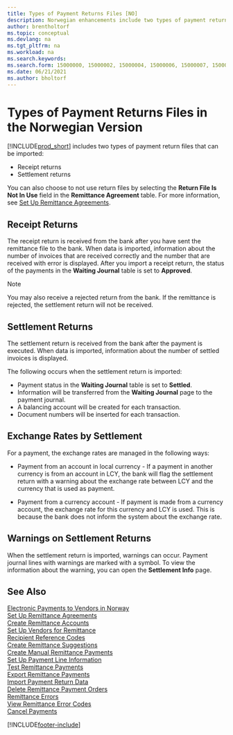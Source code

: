 ```yaml
---
title: Types of Payment Returns Files [NO]
description: Norwegian enhancements include two types of payment return files that can be imported into Business Central.
author: brentholtorf
ms.topic: conceptual
ms.devlang: na
ms.tgt_pltfrm: na
ms.workload: na
ms.search.keywords:
ms.search.form: 15000000, 15000002, 15000004, 15000006, 15000007, 15000010
ms.date: 06/21/2021
ms.author: bholtorf
---
```

# Types of Payment Returns Files in the Norwegian Version
[!INCLUDE[prod_short](../../includes/prod_short.md)] includes two types of payment return files that can be imported:  

- Receipt returns  
- Settlement returns  

You can also choose to not use return files by selecting the **Return File Is Not In Use** field in the **Remittance Agreement** table. For more information, see [Set Up Remittance Agreements](how-to-set-up-remittance-agreements.md).  

## Receipt Returns  
The receipt return is received from the bank after you have sent the remittance file to the bank. When data is imported, information about the number of invoices that are received correctly and the number that are received with error is displayed. After you import a receipt return, the status of the payments in the **Waiting Journal** table is set to **Approved**.  

> [!NOTE]  
>  You may also receive a rejected return from the bank. If the remittance is rejected, the settlement return will not be received.  

## Settlement Returns  
The settlement return is received from the bank after the payment is executed. When data is imported, information about the number of settled invoices is displayed.  

The following occurs when the settlement return is imported:  

- Payment status in the **Waiting Journal** table is set to **Settled**.  
- Information will be transferred from the **Waiting Journal** page to the payment journal.  
- A balancing account will be created for each transaction.  
- Document numbers will be inserted for each transaction.  

## Exchange Rates by Settlement  
For a payment, the exchange rates are managed in the following ways:  

- Payment from an account in local currency - If a payment in another currency is from an account in LCY, the bank will flag the settlement return with a warning about the exchange rate between LCY and the currency that is used as payment.  

- Payment from a currency account - If payment is made from a currency account, the exchange rate for this currency and LCY is used. This is because the bank does not inform the system about the exchange rate.  

## Warnings on Settlement Returns  
When the settlement return is imported, warnings can occur. Payment journal lines with warnings are marked with a symbol. To view the information about the warning, you can open the **Settlement Info** page.  

## See Also  
 [Electronic Payments to Vendors in Norway](electronic-payments-to-vendors-in-norway.md)   
 [Set Up Remittance Agreements](how-to-set-up-remittance-agreements.md)   
 [Create Remittance Accounts](how-to-create-remittance-accounts.md)   
 [Set Up Vendors for Remittance](how-to-set-up-vendors-for-remittance.md)   
 [Recipient Reference Codes](recipient-reference-codes.md)   
 [Create Remittance Suggestions](how-to-create-remittance-suggestions.md)   
 [Create Manual Remittance Payments](how-to-create-manual-remittance-payments.md)   
 [Set Up Payment Line Information](how-to-set-up-payment-line-information.md)   
 [Test Remittance Payments](how-to-test-remittance-payments.md)   
 [Export Remittance Payments](how-to-export-remittance-payments.md)   
 [Import Payment Return Data](how-to-import-payment-return-data.md)   
 [Delete Remittance Payment Orders](how-to-delete-remittance-payment-orders.md)   
 [Remittance Errors](remittance-errors.md)   
 [View Remittance Error Codes](how-to-view-remittance-error-codes.md)   
 [Cancel Payments](how-to-cancel-payments.md)


[!INCLUDE[footer-include](../../includes/footer-banner.md)]